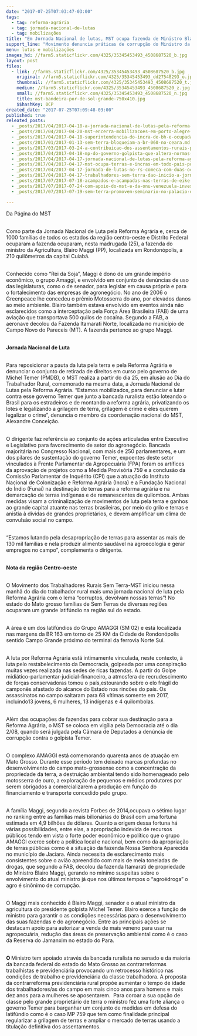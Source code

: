 ```yaml
---
date: "2017-07-25T07:03:47-03:00"
tags:
  - tag: reforma-agrária
  - tag: jornada-nacional-de-lutas
  - tag: mobilizações
title: "Em Jornada Nacional de lutas, MST ocupa fazenda de Ministro Blairo Maggi\n"
support_line: "Movimento denuncia práticas de corrupção do Ministro da Agricultura em favor próprio e do agronegócio.\n"
menu: lutas e mobilizações
images_hd: //farm5.staticflickr.com/4325/35345453493_4508687520_b.jpg
layout: post
files:
  - link: //farm5.staticflickr.com/4325/35345453493_4508687520_b.jpg
    original: //farm5.staticflickr.com/4325/35345453493_dd27548293_o.jpg
    thumbnail: //farm5.staticflickr.com/4325/35345453493_4508687520_t.jpg
    medium: //farm5.staticflickr.com/4325/35345453493_4508687520_z.jpg
    small: //farm5.staticflickr.com/4325/35345453493_4508687520_n.jpg
    title: mst-bandeira-por-de-sol-grande-750x410.jpg
    $$hashKey: 0CP
created_date: "2017-07-25T07:09:48-03:00"
published: true
releated_posts:
  - _posts/2017/04/2017-04-18-a-jornada-nacional-de-lutas-pela-reforma-agraria-esta-dentro-do-contexto-politico-do-pais.md
  - _posts/2017/04/2017-04-20-mst-encerra-mobilizacoes-em-porto-alegre-com-doacao-de-alimentos-para-escola-indigena.md
  - _posts/2017/04/2017-04-18-superintendencia-do-incra-de-bh-e-ocupada-pelo-mst.md
  - _posts/2017/01/2017-01-13-sem-terra-bloqueiam-a-br-060-no-ceara.md
  - _posts/2017/03/2017-03-24-a-contribuicao-dos-assentamentos-rurais-para-uma-regiao-em-conflito.md
  - _posts/2017/04/2017-04-18-mp-do-governo-golpista-que-altera-normas-fundiarias-e-inconstitucional-afirma-mpf-em-nota-tecnica.md
  - _posts/2017/04/2017-04-17-jornada-nacional-de-lutas-pela-reforma-agraria-2017.md
  - _posts/2017/04/2017-04-17-mst-ocupa-terras-e-incras-em-todo-pais-por-retomada-da-reforma-agraria.md
  - _posts/2017/04/2017-04-17-jornada-de-lutas-no-rs-comeca-com-duas-ocupacoes-do-mst.md
  - _posts/2017/04/2017-04-17-trabalhadores-sem-terra-dao-inicio-a-jornada-nacional-de-lutas-pela-reforma-agraria-em-alagoas.md
  - _posts/2017/07/2017-07-18-acampados-e-acampadas-nas-terras-de-eike-batista-lutam-para-evitar-despejo.md
  - _posts/2017/07/2017-07-24-com-apoio-do-mst-e-da-onu-venezuela-investe-na-producao-de-sementes-agroecologicas.md
  - _posts/2017/07/2017-07-19-sem-terra-promovem-seminario-no-palacio-das-araucarias-para-tratar-sobre-a-reforma-agraria-no-parana.md

---
```

<p>Da P&aacute;gina do MST&nbsp;</p>

<p><br />
Como parte da Jornada Nacional de Luta pela Reforma Agr&aacute;ria e, cerca de 1000 fam&iacute;lias de todos os estados da regi&atilde;o centro-oeste e Distrito Federal ocuparam a fazenda ocuparam, nesta madrugada (25), a fazenda do ministro da Agricultura, Blairo Maggi (PP), localizada em Rondon&oacute;polis, a 210 quil&ocirc;metros da capital Cuiab&aacute;.</p>

<p><br />
Conhecido como &ldquo;Rei da Soja&rdquo;, Maggi &eacute; dono de um grande imp&eacute;rio econ&ocirc;mico, o grupo Amaggi, e envolvido em conjunto de den&uacute;ncias de uso das legislaturas, como o de senador, para legislar em causa pr&oacute;pria e para o fortalecimento das empresas de agroneg&oacute;cio. No ano de 2006 o Greenpeace lhe concedeu o pr&ecirc;mio Motosserra do ano, por elevados danos ao meio ambiente. Blairo tamb&eacute;m estava envolvido em eventos ainda n&atilde;o esclarecidos como a intercepta&ccedil;&atilde;o pela For&ccedil;a &Aacute;rea Brasileira (FAB) de uma avia&ccedil;&atilde;o que transportava 500 quilos de coca&iacute;na. Segundo a FAB, a aeronave decolou da Fazenda Itamarati Norte, localizada no munic&iacute;pio de Campo Novo do Pareceis (MT). A fazenda pertence ao grupo Maggi.</p>

<p><br />
<strong>Jornada Nacional de Luta</strong></p>

<p><br />
Para reposicionar a pauta da luta pela terra e pela Reforma Agr&aacute;ria e denunciar o conjunto de retirada de direitos em curso pelo governo de Michel Temer (PMDB), o MST realiza a partir do dia 25, em alus&atilde;o ao Dia do Trabalhador Rural, comemorado na mesma data, a Jornada Nacional de Lutas pela Reforma Agr&aacute;ria. &ldquo;Estamos mobilizados, para denunciar e lutar contra esse governo Temer que junto a bancada ruralista est&atilde;o loteando o Brasil para os estradeiros e de montando a reforma agr&aacute;ria, privatizando os lotes e legalizando a grilagem de terra, grilagem &eacute; crime e eles querem legalizar o crime&rdquo;, denuncia o membro da coordena&ccedil;&atilde;o nacional do MST, Alexandre Concei&ccedil;&atilde;o.</p>

<p><br />
O dirigente faz refer&ecirc;ncia ao conjunto de a&ccedil;&otilde;es articuladas entre Executivo e Legislativo para favorecimento de setor do agroneg&oacute;cio. Bancada majorit&aacute;ria no Congresso Nacional, com mais de 250 parlamentares, e um dos pilares de sustenta&ccedil;&atilde;o do governo Temer, expoentes deste setor vinculados &agrave; Frente Parlamentar da Agropecu&aacute;ria (FPA) foram os art&iacute;fices da aprova&ccedil;&atilde;o de projetos como a Medida Provis&oacute;ria 759 e a conclus&atilde;o da Comiss&atilde;o Parlamentar de Inqu&eacute;rito (CPI) que a atua&ccedil;&atilde;o do Instituto Nacional de Coloniza&ccedil;&atilde;o e Reforma Agr&aacute;ria (Incra) e a Funda&ccedil;&atilde;o Nacional do &Iacute;ndio (Funai) na destina&ccedil;&atilde;o de terras para a reforma agr&aacute;ria e na demarca&ccedil;&atilde;o de terras ind&iacute;genas e de remanescentes de quilombos. Ambas medidas visam a criminaliza&ccedil;&atilde;o de movimentos de luta pela terra e ganhos ao grande capital atuante nas terras brasileiras, por meio do grilo e terras e anistia &agrave; dividas de grandes propriet&aacute;rios, e devem amplificar um clima de convuls&atilde;o social no campo.</p>

<p><br />
&ldquo;Estamos lutando pela desapropria&ccedil;&atilde;o de terras para assentar as mais de 130 mil fam&iacute;lias e nela produzir alimento saud&aacute;vel na agroecologia e gerar empregos no campo&rdquo;, complementa o dirigente.&nbsp;</p>

<p><br />
<strong>Nota da regi&atilde;o Centro-oeste</strong></p>

<p><br />
O Movimento dos Trabalhadores Rurais Sem Terra-MST iniciou nessa manh&atilde; do dia do trabalhador rural mais uma jornada nacional de luta pela Reforma Agr&aacute;ria com o lema &ldquo;corruptos, devolvam nossas terras&rdquo;! No estado do Mato grosso fam&iacute;lias de Sem Terras de diversas regi&otilde;es ocuparam um grande latif&uacute;ndio na regi&atilde;o sul do estado.&nbsp;</p>

<p><br />
A &aacute;rea &eacute; um dos latif&uacute;ndios do Grupo AMAGGI (SM 02) e est&aacute; localizada nas margens da BR 163 em torno de 25 KM da Cidade de Rondon&oacute;polis sentido Campo Grande pr&oacute;ximo do terminal da ferrovia Norte Sul.</p>

<p><br />
A luta por Reforma Agr&aacute;ria est&aacute; intimamente vinculada, neste contexto, &agrave; luta pelo restabelecimento da Democracia, golpeada por uma conspira&ccedil;&atilde;o muitas vezes realizada nas sedes de ricas fazendas. A partir do Golpe midi&aacute;tico-parlamentar-<wbr />judicial-financeiro, a atmosfera de recrudescimento de for&ccedil;as conservadoras tomou o pa&iacute;s,estourando sobre o elo fr&aacute;gil do campon&ecirc;s afastado do alcance do Estado nos rinc&otilde;es do pa&iacute;s. Os assassinatos no campo saltaram para 68 v&iacute;timas somente em 2017, incluindo13 jovens, 6 mulheres, 13 ind&iacute;genas e 4 quilombolas.</p>

<p><br />
Al&eacute;m das ocupa&ccedil;&otilde;es de fazendas para cobrar sua destina&ccedil;&atilde;o para a Reforma Agr&aacute;ria, o MST se coloca em vig&iacute;lia pela Democracia at&eacute; o dia 2/08, quando ser&aacute; julgada pela C&acirc;mara de Deputados a den&uacute;ncia de corrup&ccedil;&atilde;o contra o golpista Temer.</p>

<p><br />
O complexo AMAGGI est&aacute; comemorando quarenta anos de atua&ccedil;&atilde;o em Mato Grosso. Durante esse per&iacute;odo tem deixado marcas profundas no desenvolvimento do campo mato-grossense como a concentra&ccedil;&atilde;o da propriedade da terra, a destrui&ccedil;&atilde;o ambiental tendo sido homenageado pelo motosserra de ouro, a explora&ccedil;&atilde;o de pequenos e m&eacute;dios produtores por serem obrigados a comercializarem a produ&ccedil;&atilde;o em fun&ccedil;&atilde;o do financiamento e transporte concedido pelo grupo.</p>

<p><br />
A fam&iacute;lia Maggi, segundo a revista Forbes de 2014,ocupava o s&eacute;timo lugar no ranking entre as fam&iacute;lias mais bilion&aacute;rias do Brasil com uma fortuna estimada em 4,9 bilh&otilde;es de d&oacute;lares. Quanto a origem dessa fortuna h&aacute; v&aacute;rias possibilidades, entre elas, a apropria&ccedil;&atilde;o indevida de recursos p&uacute;blicos tendo em vista o forte poder econ&ocirc;mico e pol&iacute;tico que o grupo AMAGGI exerce sobre a pol&iacute;tica local e nacional, bem como da apropria&ccedil;&atilde;o de terras p&uacute;blicas como &eacute; a situa&ccedil;&atilde;o da fazenda Nossa Senhora Aparecida no munic&iacute;pio de Jaciara. Ainda necessita de esclarecimento mais consistentes sobre o avi&atilde;o apreendido com mais de meia toneladas de drogas, que segundo a FAB, decolou da fazenda Itamarati de propriedade do Ministro Blairo Maggi, gerando no m&iacute;nimo suspeitas sobre o envolvimento do atual ministro j&aacute; que nos &uacute;ltimos tempos o &ldquo;agro&eacute;droga&rdquo; o agro &eacute; sin&ocirc;nimo de corrup&ccedil;&atilde;o.</p>

<p><br />
O Maggi mais conhecido &eacute; Blairo Maggi, senador e o atual ministro da agricultura do presidente golpista Michel Temer. Blairo exerce a fun&ccedil;&atilde;o de ministro para garantir o as condi&ccedil;&otilde;es necess&aacute;rias para o desenvolvimento das suas fazendas e do agroneg&oacute;cio. Entre as principais a&ccedil;&otilde;es se destacam apoio para autorizar a venda de mais veneno para usar na agropecu&aacute;ria, redu&ccedil;&atilde;o das &aacute;reas de preserva&ccedil;&atilde;o ambiental como &eacute; o caso da Reserva do Jamanxim no estado do Para.</p>

<p><br />
<strong>O </strong>Ministro tem apoiado&nbsp;atrav&eacute;s da bancada ruralista no senado e da maioria da bancada federal do estado do Mato Grosso as contrarreformas trabalhistas e previdenci&aacute;ria provocando um retrocesso hist&oacute;rico nas condi&ccedil;&otilde;es de trabalho e previdenci&aacute;ria da classe trabalhadora. A proposta da contrarreforma previdenci&aacute;ria rural prop&otilde;e aumentar o tempo de idade dos trabalhadores/as do campo em mais cinco anos para homens e mais dez anos para a mulheres se aposentarem.&nbsp; Para coroar a sua op&ccedil;&atilde;o de classe pelo grande propriet&aacute;rio de terra o ministro fez uma forte alian&ccedil;a o governo Temer para barganhar um conjunto de medidas em defesa do latif&uacute;ndio como &eacute; o caso MP 759 que tem como finalidade principal regularizar a grilagem de terras e ampliar o mercado de terras usando a titula&ccedil;&atilde;o definitiva dos assentamentos.</p>
